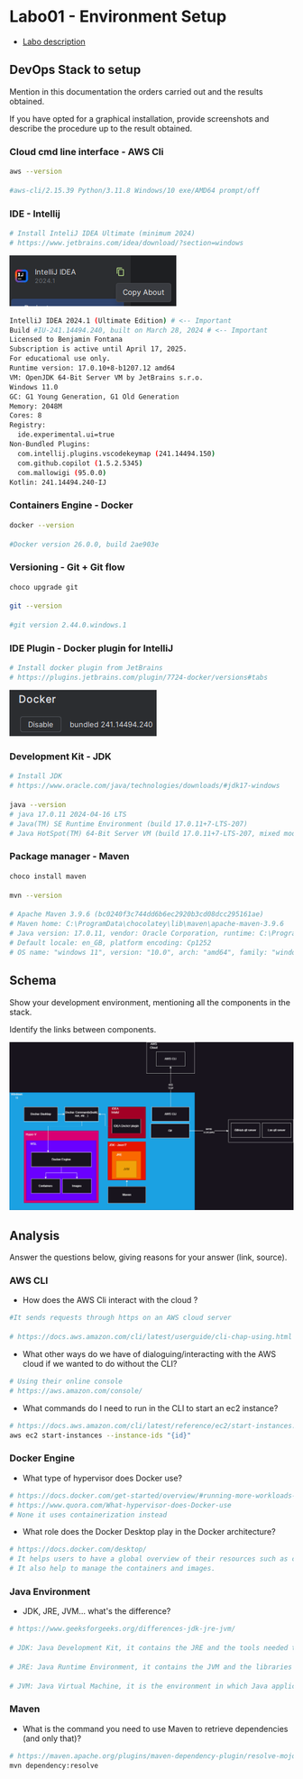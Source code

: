 # Labo01 - Environment Setup

* [Labo description](https://cpnv-es-ngy.gitbook.io/vir1/labs/labo01-environment-setup)

## DevOps Stack to setup

Mention in this documentation the orders carried out and the results obtained.

If you have opted for a graphical installation, provide screenshots and describe the procedure up to the result obtained.

### Cloud cmd line interface - AWS Cli

```sh
aws --version

#aws-cli/2.15.39 Python/3.11.8 Windows/10 exe/AMD64 prompt/off
```

### IDE - Intellij

```sh
# Install InteliJ IDEA Ultimate (minimum 2024)
# https://www.jetbrains.com/idea/download/?section=windows
```

![IDE-About-Info](./img/IDEA_about_button.png)

```sh
IntelliJ IDEA 2024.1 (Ultimate Edition) # <-- Important
Build #IU-241.14494.240, built on March 28, 2024 # <-- Important
Licensed to Benjamin Fontana
Subscription is active until April 17, 2025.
For educational use only.
Runtime version: 17.0.10+8-b1207.12 amd64
VM: OpenJDK 64-Bit Server VM by JetBrains s.r.o.
Windows 11.0
GC: G1 Young Generation, G1 Old Generation
Memory: 2048M
Cores: 8
Registry:
  ide.experimental.ui=true
Non-Bundled Plugins:
  com.intellij.plugins.vscodekeymap (241.14494.150)
  com.github.copilot (1.5.2.5345)
  com.mallowigi (95.0.0)
Kotlin: 241.14494.240-IJ
```

### Containers Engine - Docker

```sh
docker --version

#Docker version 26.0.0, build 2ae903e
```

### Versioning - Git + Git flow

```sh
choco upgrade git

git --version

#git version 2.44.0.windows.1
```

### IDE Plugin - Docker plugin for IntelliJ

```sh
# Install docker plugin from JetBrains
# https://plugins.jetbrains.com/plugin/7724-docker/versions#tabs
```

![docker_plugin](./img/docker_plugin.png)

### Development Kit - JDK

```sh
# Install JDK
# https://www.oracle.com/java/technologies/downloads/#jdk17-windows

java --version
# java 17.0.11 2024-04-16 LTS
# Java(TM) SE Runtime Environment (build 17.0.11+7-LTS-207)
# Java HotSpot(TM) 64-Bit Server VM (build 17.0.11+7-LTS-207, mixed mode, sharing)
```

### Package manager - Maven

```sh
choco install maven

mvn --version

# Apache Maven 3.9.6 (bc0240f3c744dd6b6ec2920b3cd08dcc295161ae)
# Maven home: C:\ProgramData\chocolatey\lib\maven\apache-maven-3.9.6
# Java version: 17.0.11, vendor: Oracle Corporation, runtime: C:\Program Files\OpenJDK\jdk-17.0.11
# Default locale: en_GB, platform encoding: Cp1252
# OS name: "windows 11", version: "10.0", arch: "amd64", family: "windows"
```

## Schema

Show your development environment, mentioning all the components in the stack.

Identify the links between components.

![Communication_schema](./img/communication_schema.png)

## Analysis

Answer the questions below, giving reasons for your answer (link, source).

### AWS CLI

* How does the AWS Cli interact with the cloud ?

```sh
#It sends requests through https on an AWS cloud server

# https://docs.aws.amazon.com/cli/latest/userguide/cli-chap-using.html
```

* What other ways do we have of dialoguing/interacting with the AWS cloud if we wanted to do without the CLI?

```sh
# Using their online console
# https://aws.amazon.com/console/
```

* What commands do I need to run in the CLI to start an ec2 instance?

```sh
# https://docs.aws.amazon.com/cli/latest/reference/ec2/start-instances.html
aws ec2 start-instances --instance-ids "{id}"
```

### Docker Engine

* What type of hypervisor does Docker use?

```sh
# https://docs.docker.com/get-started/overview/#running-more-workloads-on-the-same-hardware
# https://www.quora.com/What-hypervisor-does-Docker-use
# None it uses containerization instead
```

* What role does the Docker Desktop play in the Docker architecture?

```sh
# https://docs.docker.com/desktop/
# It helps users to have a global overview of their resources such as containers, images, volumes, etc...
# It also help to manage the containers and images.
```

### Java Environment

* JDK, JRE, JVM... what's the difference?

```sh
# https://www.geeksforgeeks.org/differences-jdk-jre-jvm/

# JDK: Java Development Kit, it contains the JRE and the tools needed to develop Java applications.

# JRE: Java Runtime Environment, it contains the JVM and the libraries needed to run Java applications.

# JVM: Java Virtual Machine, it is the environment in which Java applications are executed.
```

### Maven

* What is the command you need to use Maven to retrieve dependencies (and only that)?

```sh
# https://maven.apache.org/plugins/maven-dependency-plugin/resolve-mojo.html
mvn dependency:resolve
```
